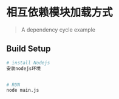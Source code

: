 # 相互依赖模块加载方式

> A dependency cycle example

## Build Setup

``` bash
# install Nodejs
安装nodejs环境


# RUN
node main.js

